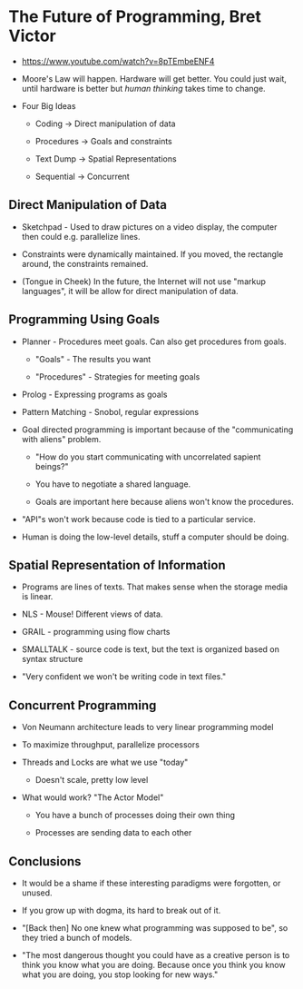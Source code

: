 # The Future of Programming, Bret Victor

* https://www.youtube.com/watch?v=8pTEmbeENF4

* Moore's Law will happen. Hardware will get better. You could just wait, until
  hardware is better but *human thinking* takes time to change.

* Four Big Ideas

    * Coding -> Direct manipulation of data

    * Procedures -> Goals and constraints

    * Text Dump -> Spatial Representations

    * Sequential -> Concurrent

## Direct Manipulation of Data

* Sketchpad - Used to draw pictures on a video display, the computer then could
  e.g. parallelize lines.

* Constraints were dynamically maintained. If you moved, the rectangle around,
  the constraints remained.

* (Tongue in Cheek) In the future, the Internet will not use "markup
  languages", it will be allow for direct manipulation of data.

## Programming Using Goals

* Planner - Procedures meet goals. Can also get procedures from goals. 

    * "Goals" - The results you want

    * "Procedures" - Strategies for meeting goals

* Prolog - Expressing programs as goals

* Pattern Matching - Snobol, regular expressions

* Goal directed programming is important because of the "communicating with aliens" problem.

    * "How do you start communicating with uncorrelated sapient beings?"

    * You have to negotiate a shared language. 

    * Goals are important here because aliens won't know the procedures.

* "API"s won't work because code is tied to a particular service.

* Human is doing the low-level details, stuff a computer should be doing.

## Spatial Representation of Information

* Programs are lines of texts. That makes sense when the storage media is linear.

* NLS - Mouse! Different views of data.

* GRAIL - programming using flow charts

* SMALLTALK - source code is text, but the text is organized based on syntax
  structure

* "Very confident we won't be writing code in text files."

## Concurrent Programming

* Von Neumann architecture leads to very linear programming model

* To maximize throughput, parallelize processors

* Threads and Locks are what we use "today"

    * Doesn't scale, pretty low level

* What would work? "The Actor Model"

    * You have a bunch of processes doing their own thing

    * Processes are sending data to each other

## Conclusions

* It would be a shame if these interesting paradigms were forgotten, or unused.

* If you grow up with dogma, its hard to break out of it.

* "[Back then] No one knew what programming was supposed to be", so they tried
  a bunch of models.

* "The most dangerous thought you could have as a creative person is to think
  you know what you are doing. Because once you think you know what you are
  doing, you stop looking for new ways."
